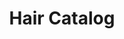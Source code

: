 ---
layout: post
title: Hair Catalog
description: short description of work
show_banner_image: false
banner_image: assets/images/no-image.svg
banner_image_description: no image available
show_tile: true
show_in_menu: true
authors:
  - {
    name: "Shannon Marie Robinson",
    email: "smrob@upenn.edu",
    affiliation: "University of Pennsylvania, Fisher Fine Arts Library",
    twitter: "TwoGreatOaks",
    github: ,
    orcid: 0000-0001-5579-8679,
    website: http://shannonmarierobinson.com/
    }
    
---